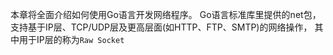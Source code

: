 本章将全面介绍如何使用Go语言开发网络程序。
Go语言标准库里提供的net包，支持基于IP层、TCP/UDP层及更高层面(如HTTP、FTP、SMTP)的网络操作，
其中用于IP层的称为`Raw Socket`